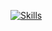 [![Skills](https://skillicons.dev/icons?i=cpp,lua,php,html,css,nginx,mysql,git,linux,cs,dotnet,py&perline=3)](https://github.com/jacksonie)
